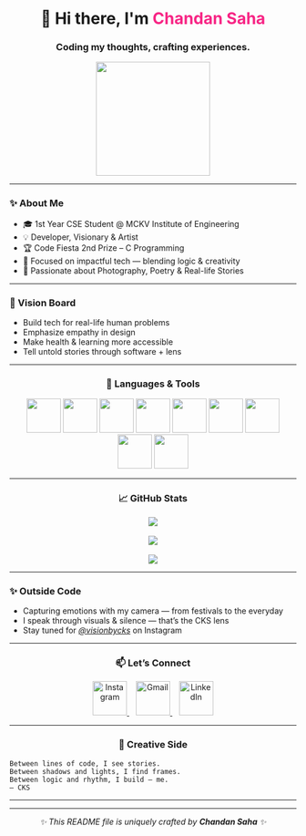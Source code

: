 
<h1 align="center">
  👋 Hi there, I'm <span style="color:#F72585;">Chandan Saha</span>
</h1>

<h3 align="center">
  Coding my thoughts, crafting experiences.
</h3>

<p align="center">
  <img src="https://media.giphy.com/media/eNAsjO55tPbgaor7ma/giphy.gif" width="200"/>
</p>

---

### ✨ About Me
- 🎓 1st Year CSE Student @ MCKV Institute of Engineering  
- 💡 Developer, Visionary & Artist  
- 🏆 Code Fiesta 2nd Prize – C Programming  
- 🎯 Focused on impactful tech — blending logic & creativity  
- 📸 Passionate about Photography, Poetry & Real-life Stories

---

### 🌱 Vision Board
- Build tech for real-life human problems
- Emphasize empathy in design
- Make health & learning more accessible
- Tell untold stories through software + lens

---

<h3 align="center">🚀 Languages & Tools</h3>
<p align="center">
  <img src="https://cdn.jsdelivr.net/gh/devicons/devicon/icons/c/c-original.svg" width="60" />
  <img src="https://cdn.jsdelivr.net/gh/devicons/devicon/icons/cplusplus/cplusplus-original.svg" width="60" />
  <img src="https://cdn.jsdelivr.net/gh/devicons/devicon/icons/java/java-original.svg" width="60" />
  <img src="https://cdn.jsdelivr.net/gh/devicons/devicon/icons/python/python-original.svg" width="60" />
  <img src="https://cdn.jsdelivr.net/gh/devicons/devicon/icons/html5/html5-original.svg" width="60" />
  <img src="https://cdn.jsdelivr.net/gh/devicons/devicon/icons/css3/css3-original.svg" width="60" />
  <img src="https://cdn.jsdelivr.net/gh/devicons/devicon/icons/javascript/javascript-original.svg" width="60" />
  <img src="https://cdn.jsdelivr.net/gh/devicons/devicon/icons/mysql/mysql-original.svg" width="60" />
  <img src="https://cdn.jsdelivr.net/gh/devicons/devicon/icons/git/git-original.svg" width="60" />
</p>


---


<h3 align="center">📈 GitHub Stats</h3>
<p align="center"> <img src="https://github-readme-stats.vercel.app/api?username=Chandansaha2005&show_icons=true&theme=tokyonight" /> <br><br> <img src="https://github-readme-streak-stats.herokuapp.com/?user=Chandansaha2005&theme=tokyonight" /> <br><br> <img src="https://github-readme-stats.vercel.app/api/top-langs/?username=Chandansaha2005&layout=compact&theme=tokyonight" /> </p>

---

### ✨ Outside Code
- Capturing emotions with my camera — from festivals to the everyday  
- I speak through visuals & silence — that’s the CKS lens  
- Stay tuned for *[@visionbycks](https://www.instagram.com/visionbycks/)* on Instagram

---


<h3 align="center">📫 Let’s Connect</h3>

<p align="center">
  <a href="https://www.instagram.com/c_h_a_n_d_a_n_0_1/" target="_blank">
    <img src="https://cdn-icons-png.flaticon.com/512/2111/2111463.png" width="60" alt="Instagram" />
  </a>
  &nbsp;&nbsp;
  <a href="mailto:chandansaha1945@gmail.com">
    <img src="https://cdn-icons-png.flaticon.com/512/732/732200.png" width="60" alt="Gmail" />
  </a>
  &nbsp;&nbsp;
  <a href="https://www.linkedin.com/in/chandan-saha-228560327/" target="_blank">
    <img src="https://cdn-icons-png.flaticon.com/512/174/174857.png" width="60" alt="LinkedIn" />
  </a>
</p>


---


<h3 align="center">🎨 Creative Side</h3>

```text
Between lines of code, I see stories.
Between shadows and lights, I find frames.
Between logic and rhythm, I build — me.
— CKS
```

---
---

<p align="center">
  <em>✨ This README file is uniquely crafted by <strong>Chandan Saha</strong> ✨</em>
</p>
